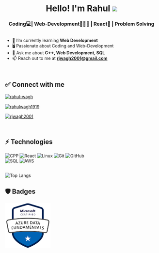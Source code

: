 
<html>
<div align="center">
   <h1>Hello!  I'm Rahul <img src="https://media.giphy.com/media/hvRJCLFzcasrR4ia7z/giphy.gif" width="25px"> </h1>
   <h3 align="center">Coding💻| Web-Development👨🏻‍💻 | React👾 | Problem Solving</h3>
</div>
</html>

##

- 🌱 I’m currently learning **Web Development**
- 🖥️ Passionate about Coding and Web-Development
- 💬 Ask me about **C++, Web Development, SQL**
- 📫 Reach out to me at **rjwagh2001@gmail.com**



<br>

## ✅ Connect with me
<p align="left">
<a href="https://www.linkedin.com/in/rahulnwagh/" target="blank"><img align="center" src="https://raw.githubusercontent.com/rahuldkjain/github-profile-readme-generator/master/src/images/icons/Social/linked-in-alt.svg" alt="rahul-wagh" height="30" width="40" /></a>
  
<a href="https://www.instagram.com/rahulwagh1919/" target="blank"><img align="center" src="https://raw.githubusercontent.com/rahuldkjain/github-profile-readme-generator/master/src/images/icons/Social/instagram.svg" alt="rahulwagh1919" height="30" width="40" /></a>

<a href="https://leetcode.com/rjwagh2001/" target="blank"><img align="center" src="https://raw.githubusercontent.com/rahuldkjain/github-profile-readme-generator/master/src/images/icons/Social/hackerrank.svg" alt="rjwagh2001" height="30" width="40" /></a>
</p>

<div>

<br>

   
## ⚡ Technologies


![CPP](https://img.shields.io/badge/C%2B%2B-00599C?style=for-the-badge&logo=c%2B%2B&logoColor=white)
![React](https://img.shields.io/badge/React-20232A?style=for-the-badge&logo=react&logoColor=61DAFB)
![Linux](https://img.shields.io/badge/Linux-FCC624?style=for-the-badge&logo=linux&logoColor=black)
![Git](https://img.shields.io/badge/git-%23F05033.svg?style=for-the-badge&logo=git&logoColor=white)
![GitHub](https://img.shields.io/badge/github-%23121011.svg?style=for-the-badge&logo=github&logoColor=white)
<br>
![SQL](https://img.shields.io/badge/MySQL-00000F?style=for-the-badge&logo=mysql&logoColor=white)
![AWS](https://img.shields.io/badge/AWS-%23FF9900.svg?style=for-the-badge&logo=amazon-aws&logoColor=white)
<br>
<br>

![Top Langs](https://github-readme-stats.vercel.app/api/top-langs/?username=Anup-Narkhede&hide=TeX&layout=compact)


## :shield:  Badges 

<html>
<div>
  <a href="https://www.credly.com/badges/efe3dcda-f7ce-4336-83ae-9f0a28322d2e/public_url">
         <img src="https://github.com/Rjwagh2001/Rjwagh2001/blob/main/microsoft-certified-azure-data-fundamentals.png" width="150 px" height = "150px" >
      </a> 
   
  </div>
</html>



<!-- ## :shield:  Badges 

<html>
<div>
     
     <a href="https://www.credly.com/badges/efe3dcda-f7ce-4336-83ae-9f0a28322d2e/public_url">
        <img src="https://github.com/Rjwagh2001/Rjwagh2001/blob/main/microsoft-certified-azure-data-fundamentals.png" width="150 px" height = "150px" >
     </a>
   
  </div>
 </html> -->
